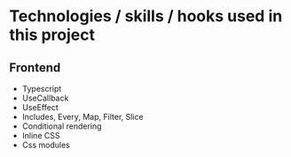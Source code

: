 # Technologies / skills / hooks used in this project

## Frontend

- Typescript
- UseCallback
- UseEffect
- Includes, Every, Map, Filter, Slice
- Conditional rendering
- Inline CSS
- Css modules
